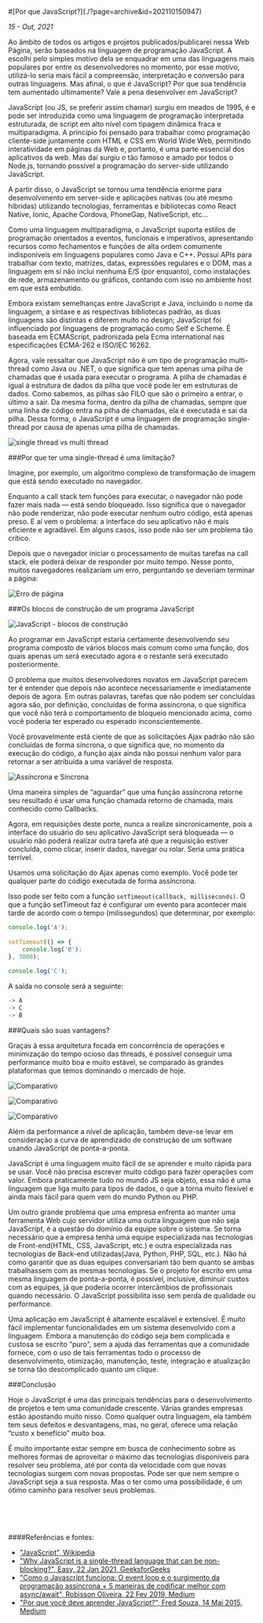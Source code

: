 <div markdown="1" class="capa" style="background-image: url(%PUBLIC_URL%/assets/images/001.jpg);">
#[Por que JavaScript?](./?page=archive&id=202110150947)
</div>

*15 - Out, 2021*

Ao âmbito de todos os artigos e projetos publicados/publicarei nessa Web Página, serão baseados na linguagem de programação JavaScript. A escolhi pelo simples motivo dela se enquadrar em uma das linguagens mais populares por entre os desenvolvedores no momento, por esse motivo, utilizá-lo seria mais fácil a compreensão, interpretação e conversão para outras linguagens. Mas afinal, o que é JavaScript? Por que sua tendência tem aumentado ultimamente? Vale a pena desenvolver em JavaScript?

JavaScript (ou JS, se preferir assim chamar) surgiu em meados de 1995, é e pode ser introduzida como uma linguagem de programação interpretada estruturada, de script em alto nível com tipagem dinâmica fraca e multiparadigma. A princípio foi pensado para trabalhar como programação cliente-side juntamente com HTML e CSS em World Wide Web, permitindo interatividade em páginas da Web e, portanto, é uma parte essencial dos aplicativos da web. Mas daí surgiu o tão famoso e amado por todos o Node.js, tornando possível a programação do server-side utilizando JavaScript.

A partir disso, o JavaScript se tornou uma tendência enorme para desenvolvimento em server-side e aplicações nativas (ou até mesmo híbridas) utilizando tecnologias, ferramentas e bibliotecas como React Native, Ionic, Apache Cordova, PhoneGap, NativeScript, etc...

Como uma linguagem multiparadigma, o JavaScript suporta estilos de programação orientados a eventos, funcionais e imperativos, apresentando recursos como fechamentos e funções de alta ordem comumente indisponíveis em linguagens populares como Java e C++. Possui APIs para trabalhar com texto, matrizes, datas, expressões regulares e o DOM, mas a linguagem em si não inclui nenhuma E/S (por enquanto), como instalações de rede, armazenamento ou gráficos, contando com isso no ambiente host em que está embutido.

Embora existam semelhanças entre JavaScript e Java, incluindo o nome da linguagem, a sintaxe e as respectivas bibliotecas padrão, as duas linguagens são distintas e diferem muito no design; JavaScript foi influenciado por linguagens de programação como Self e Scheme. É baseada em ECMAScript, padronizada pela Ecma international nas especificações ECMA-262 e ISO/IEC 16262.

Agora, vale ressaltar que JavaScript não é um tipo de programação multi-thread como Java ou .NET, o que significa que tem apenas uma pilha de chamadas que é usada para executar o programa. A pilha de chamadas é igual à estrutura de dados da pilha que você pode ler em estruturas de dados. Como sabemos, as pilhas são FILO que são o primeiro a entrar, o último a sair. Da mesma forma, dentro da pilha de chamadas, sempre que uma linha de código entra na pilha de chamadas, ela é executada e sai da pilha. Dessa forma, o JavaScript é uma linguagem de programação single-thread  por causa de apenas uma pilha de chamadas.

![single thread vs multi thread](%PUBLIC_URL%/assets/images/002.png)

###Por que ter uma single-thread é uma limitação?

Imagine, por exemplo, um algoritmo complexo de transformação de imagem que está sendo executado no navegador.

Enquanto a call stack tem funções para executar, o navegador não pode fazer mais nada — está sendo bloqueado. Isso significa que o navegador não pode renderizar, não pode executar nenhum outro código, está apenas preso. E aí vem o problema: a interface do seu aplicativo não é mais eficiente e agradável. Em alguns casos, isso pode não ser um problema tão crítico.

Depois que o navegador iniciar o processamento de muitas tarefas na call stack, ele poderá deixar de responder por muito tempo. Nesse ponto, muitos navegadores realizariam um erro, perguntando se deveriam terminar a página:

![Erro de página](%PUBLIC_URL%/assets/images/003.jpeg)

###Os blocos de construção de um programa JavaScript

![JavaScript - blocos de construção](%PUBLIC_URL%/assets/images/005.png)

Ao programar em JavaScript estaria certamente desenvolvendo seu programa composto de vários blocos mais comum como uma função, dos quais apenas um será executado agora e o restante será executado posteriormente.

O problema que muitos desenvolvedores novatos em JavaScript parecem ter é entender que depois não acontece necessariamente e imediatamente depois de agora. Em outras palavras, tarefas que não podem ser concluídas agora são, por definição, concluídas de forma assíncrona, o que significa que você não terá o comportamento de bloqueio mencionado acima, como você poderia ter esperado ou esperado inconscientemente.

Você provavelmente está ciente de que as solicitações Ajax padrão não são concluídas de forma síncrona, o que significa que, no momento da execução do código, a função ajax ainda não possui nenhum valor para retornar a ser atribuída a uma variável de resposta.

![Assíncrona e Síncrona](%PUBLIC_URL%/assets/images/004.jpg)

Uma maneira simples de “aguardar” que uma função assíncrona retorne seu resultado é usar uma função chamada retorno de chamada, mais conhecido como Callbacks.

Agora, em requisições deste porte, nunca a realize sincronicamente, pois a interface do usuário do seu aplicativo JavaScript será bloqueada — o usuário não poderá realizar outra tarefa até que a requisição estiver concluída, como clicar, inserir dados, navegar ou rolar. Seria uma prática terrível.

Usamos uma solicitação do Ajax apenas como exemplo. Você pode ter qualquer parte do código executada de forma assíncrona.

Isso pode ser feito com a função `setTimeout(callback, milliseconds)`. O que a função setTimeout faz é configurar um evento para acontecer mais tarde de acordo com o tempo (milissegundos) que determinar, por exemplo:

```js
console.log('A');
   
setTimeout(() => {
    console.log('B');
}, 3000);
    
console.log('C');
```

A saída no console será a seguinte:

```js
-> A
-> C
-> B
```

###Quais são suas vantagens?

Graças à essa arquitetura focada em concorrência de operações e minimização do tempo ocioso das threads, é possível conseguir uma performance muito boa e muito estável, se comparado às grandes plataformas que temos dominando o mercado de hoje.

![Comparativo](%PUBLIC_URL%/assets/images/006.png)

![Comparativo](%PUBLIC_URL%/assets/images/007.png)

![Comparativo](%PUBLIC_URL%/assets/images/008.gif)

Além da performance a nível de aplicação, também deve-se levar em consideração a curva de aprendizado de construção de um software usando JavaScript de ponta-a-ponta.

JavaScript é uma linguagem muito fácil de se aprender e muito rápida para se usar. Você não precisa escrever muito código para fazer operações com valor. Embora praticamente tudo no mundo JS seja objeto, essa não é uma linguagem que liga muito para tipos de dados, o que a torna muito flexível e ainda mais fácil para quem vem do mundo Python ou PHP.

Um outro grande problema que uma empresa enfrenta ao manter uma ferramenta Web cujo servidor utiliza uma outra linguagem que não seja JavaScript, é a questão do domínio da equipe sobre o sistema. Se torna necessário que a empresa tenha uma equipe especializada nas tecnologias de Front-end(HTML, CSS, JavaScript, etc.) e outra especializada nas tecnologias de Back-end utilizadas(Java, Python, PHP, SQL, etc.). Não há como garantir que as duas equipes conversariam tão bem quanto se ambas trabalhassem com as mesmas tecnologias. Se o projeto for escrito em uma mesma linguagem de ponta-a-ponta, é possível, inclusive, diminuir custos com as equipes, já que poderia ocorrer intercâmbios de profissionais quando necessário. O JavaScript possibilita isso sem perda de qualidade ou performance.

Uma aplicação em JavaScript é altamente escalável e extensível. É muito fácil implementar funcionalidades em um sistema desenvolvido com a linguagem. Embora a manutenção do código seja bem complicada e custosa se escrito “puro”, sem a ajuda das ferramentas que a comunidade fornece, com o uso de tais ferramentas todo o processo de desenvolvimento, otimização, manutenção, teste, integração e atualização se torna tão descomplicado quanto um clique.

###Conclusão

Hoje o JavaScript é uma das principais tendências para o desenvolvimento de projetos e tem uma comunidade crescente. Várias grandes empresas estão apostando muito nisso. Como qualquer outra linguagem, ela também tem seus defeitos e desvantagens, mas, no geral, oferece uma relação “custo x benefício” muito boa.

É muito importante estar sempre em busca de conhecimento sobre as melhores formas de aproveitar o máximo das tecnologias disponíveis para resolver seu problema, até por conta da velocidade com que novas tecnologias surgem com novas propostas. Pode ser que nem sempre o JavaScript seja a sua resposta. Mas o ter como uma possibilidade, é um ótimo caminho para resolver seus problemas.

<br/><br/><br/>

####Referências e fontes:

* ["JavaScript", Wikipedia](https://pt.wikipedia.org/wiki/JavaScript)
* ["Why JavaScript is a single-thread language that can be non-blocking?", Easy, 22 Jan 2021, GeeksforGeeks](https://www.geeksforgeeks.org/why-javascript-is-a-single-thread-language-that-can-be-non-blocking/)
* ["Como o Javascript funciona: O event loop e o surgimento da programação assíncrona + 5 maneiras de codificar melhor com async/await", Robisson Oliveira, 22 Fev 2019, Medium](https://medium.com/reactbrasil/como-o-javascript-funciona-o-event-loop-e-o-surgimento-da-programa%C3%A7%C3%A3o-ass%C3%ADncrona-5-maneiras-de-18d0b8d6849a)
* ["Por que você deve aprender JavaScript?", Fred Souza, 14 Mai 2015, Medium](https://medium.com/@fredamsouza/por-que-voc%C3%AA-deve-aprender-javascript-92b7ea02580a)